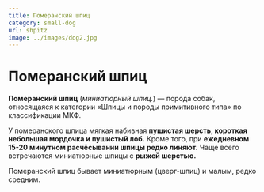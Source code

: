 ```yaml
---
title: Померанский шпиц
category: small-dog
url: shpitz
image: ../images/dog2.jpg
---
```


# Померанский шпиц

**Померанский шпиц** (_миниатюрный шпиц._) — порода собак, относящаяся к категории «Шпицы и породы примитивного типа» по классификации МКФ.

У померанского шпица мягкая набивная **пушистая шерсть, короткая небольшая мордочка и пушистый лоб.** Кроме того, при **ежедневном 15-20 минутном расчёсывании шпицы редко линяют.** Чаще всего встречаются миниатюрные шпицы с **рыжей шерстью.**

Померанский шпиц бывает миниатюрным (цверг-шпиц) и малым, редко средним.
